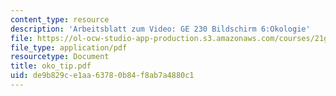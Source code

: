 ```yaml
---
content_type: resource
description: 'Arbeitsblatt zum Video: GE 230 Bildschirm 6:Okologie'
file: https://ol-ocw-studio-app-production.s3.amazonaws.com/courses/21g-402-german-ii-spring-2005/de9b829ce1aa63780b84f8ab7a4880c1_oko_tip.pdf
file_type: application/pdf
resourcetype: Document
title: oko_tip.pdf
uid: de9b829c-e1aa-6378-0b84-f8ab7a4880c1
---
```

